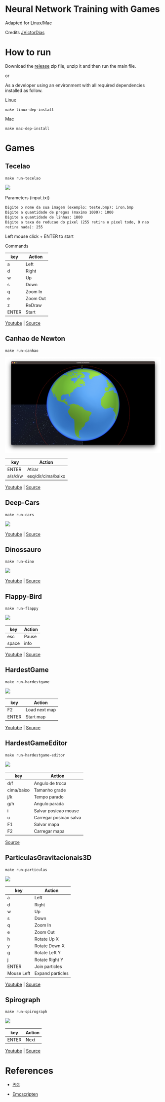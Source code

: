 # Neural Network Training with Games

Adapted for Linux/Mac

Credits [JVictorDias](https://github.com/JVictorDias)

# How to run

Download the [release](https://github.com/humbertodias/neural-network-training-with-games/releases) zip file, unzip it and then run the main file.

or 

As a developer using an environment with all required dependencies installed as follow.

Linux
```shell
make linux-dep-install
```
Mac
```shell
make mac-dep-install
```
# Games

## Tecelao

```
make run-tecelao
```

![](doc/tecelao.gif)

Parameters (input.txt)

```
Digite o nome da sua imagem (exemplo: teste.bmp): iron.bmp
Digite a quantidade de pregos (maximo 1000): 1000
Digite a quantidade de linhas: 1800
Digite a taxa de reducao do pixel (255 retira o pixel todo, 0 nao retira nada): 255
```
Left mouse click + ENTER to start


Commands

|key|Action|
|---|------|
|a  |Left  |
|d  |Right |
|w  |Up    |
|s  |Down  |
|q  |Zoom In|
|e  |Zoom Out|
|z  |ReDraw|
|ENTER|Start|


[Youtube](https://www.youtube.com/watch?v=YZtx4jNNbx8) | [Source](https://github.com/JVictorDias/AlgoritmoTecelao)

## Canhao de Newton

```shell
make run-canhao
```

![](doc/canhao.png)

|key|Action|
|---|------|
|ENTER  |Atirar |
|a/s/d/w  |esq/dir/cima/baixo |


[Youtube](https://www.youtube.com/watch?v=evcnQajrR6E) | [Source](https://github.com/JVictorDias/CanhaoDeNewton)

## Deep-Cars

```shell
make run-cars
```

![](doc/cars.gif)

[Youtube](https://www.youtube.com/watch?v=gnfkfUQvKDw) | [Source](https://github.com/JVictorDias/DeepCars)

## Dinossauro

```shell
make run-dino
```

![](doc/dino.gif)


[Youtube](https://www.youtube.com/watch?v=NZlIYr1slAk) | [Source](https://github.com/JVictorDias/Dinossauro-Google)


## Flappy-Bird

```shell
make run-flappy
```

![](doc/flappy.gif)

|key|Action|
|---|------|
|esc | Pause |
|space | info |


[Youtube](https://www.youtube.com/watch?v=vavXvu_SMeM) | [Source](https://github.com/JVictorDias/FlappIA-Bird)


## HardestGame

```shell
make run-hardestgame
```

![](doc/hardestgame.png)

|key|Action|
|---|------|
|F2  |Load next map |
|ENTER  |Start map  |

[Youtube](https://www.youtube.com/watch?v=QD-gHp81G4M) | [Source](https://github.com/JVictorDias/HardestGame)


## HardestGameEditor

```shell
make run-hardestgame-editor
```

![](doc/hardestgame-editor.png)

|key|Action|
|---|------|
|d/f  |Angulo de troca |
|cima/baixo  |Tamanho grade  |
|j/k  |Tempo parado |
|g/h  |Angulo parada |
|i  |Salvar posicao mouse |
|u  |Carregar posicao salva  |
|F1 |Salvar mapa  |
|F2  |Carregar mapa  |

[Source](https://github.com/JVictorDias/HardestGameEditor)


## ParticulasGravitacionais3D

```shell
make run-particulas
```

![](doc/particulas.png)


|key|Action|
|---|------|
|a  |Left  |
|d  |Right |
|w  |Up    |
|s  |Down  |
|q  |Zoom In|
|e  |Zoom Out|
|h  |Rotate Up X|
|y  |Rotate Down X|
|g  |Rotate Left Y|
|j  |Rotate Right Y|
|ENTER|Join particles|
|Mouse Left|Expand particles|



[Youtube](https://www.youtube.com/watch?v=rTZJtiCAmTI) | [Source](https://github.com/JVictorDias/ParticulasGravitacionais3D)


## Spirograph

```shell
make run-spirograph
```

![](doc/spirograph.png)

|key|Action|
|---|------|
|ENTER  |Next  |


[Youtube](https://www.youtube.com/watch?v=o7MOaXh4zFU) | [Source](https://github.com/JVictorDias/Spirograph)



# References

* [PIG](https://github.com/PIGDevUff/PigDev)

* [Emcscripten](https://emscripten.org/docs/porting/files/packaging_files.html)
